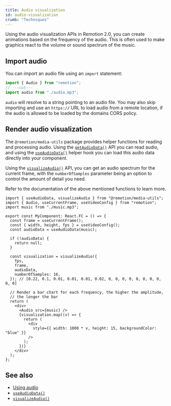 ```yaml
---
title: Audio visualization
id: audio-visualization
crumb: "Techniques"
---
```


Using the audio visualization APIs in Remotion 2.0, you can create animations based on the frequency of the audio. This is often used to make graphics react to the volume or sound spectrum of the music.

## Import audio

You can import an audio file using an `import` statement:

```ts twoslash
import { Audio } from "remotion";
// ---cut---
import audio from "./audio.mp3";
```

`audio` will resolve to a string pointing to an audio file. You may also skip importing and use an `https://` URL to load audio from a remote location, if the audio is allowed to be loaded by the domains CORS policy.

## Render audio visualization

The `@remotion/media-utils` package provides helper functions for reading and processing audio. Using the [`getAudioData()`](/docs/get-audio-data) API you can read audio, and using the [`useAudioData()`](/docs/use-audio-data) helper hook you can load this audio data directly into your component.

Using the [`visualizeAudio()`](/docs/visualize-audio) API, you can get an audio spectrum for the current frame, with the `numberOfSamples` parameter being an option to control the amount of detail you need.

Refer to the documentation of the above mentioned functions to learn more.

```tsx twoslash
import { useAudioData, visualizeAudio } from "@remotion/media-utils";
import { Audio, useCurrentFrame, useVideoConfig } from "remotion";
import music from "./music.mp3";

export const MyComponent: React.FC = () => {
  const frame = useCurrentFrame();
  const { width, height, fps } = useVideoConfig();
  const audioData = useAudioData(music);

  if (!audioData) {
    return null;
  }

  const visualization = visualizeAudio({
    fps,
    frame,
    audioData,
    numberOfSamples: 16,
  }); // [0.22, 0.1, 0.01, 0.01, 0.01, 0.02, 0, 0, 0, 0, 0, 0, 0, 0, 0, 0]

  // Render a bar chart for each frequency, the higher the amplitude,
  // the longer the bar
  return (
    <div>
      <Audio src={music} />
      {visualization.map((v) => {
        return (
          <div
            style={{ width: 1000 * v, height: 15, backgroundColor: "blue" }}
          />
        );
      })}
    </div>
  );
};
```

## See also

- [Using audio](/docs/using-audio)
- [`useAudioData()`](/docs/use-audio-data)
- [`visualizeAudio()`](/docs/visualize-audio)
